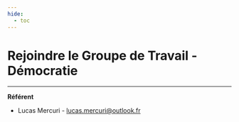 ```yaml
---
hide:
  - toc
---
```


# Rejoindre le Groupe de Travail - Démocratie

---

**Référent**

* Lucas Mercuri - lucas.mercuri@outlook.fr
